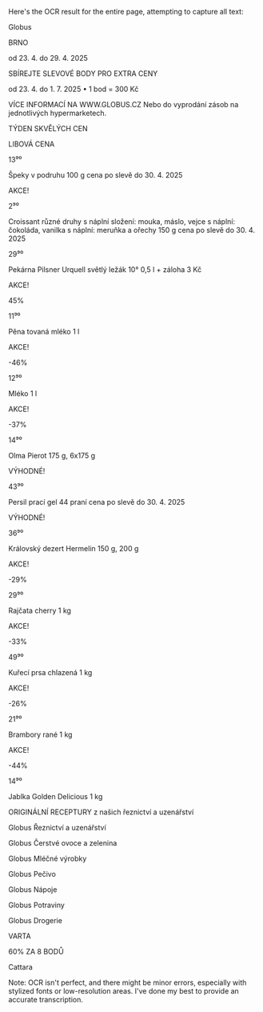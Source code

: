 Here's the OCR result for the entire page, attempting to capture all text:

Globus

BRNO

od 23. 4. do 29. 4. 2025

SBÍREJTE SLEVOVÉ BODY PRO EXTRA CENY

od 23. 4. do 1. 7. 2025 • 1 bod = 300 Kč

VÍCE INFORMACÍ NA WWW.GLOBUS.CZ Nebo do vyprodání zásob na jednotlivých hypermarketech.

TÝDEN SKVĚLÝCH CEN

LIBOVÁ CENA

13⁹⁰

Špeky v podruhu 100 g cena po slevě do 30. 4. 2025

AKCE!

2⁹⁰

Croissant různé druhy s náplní složení: mouka, máslo, vejce s náplní: čokoláda, vanilka s náplní: meruňka a ořechy 150 g cena po slevě do 30. 4. 2025

29⁹⁰

Pekárna Pilsner Urquell světlý ležák 10° 0,5 l + záloha 3 Kč

AKCE!

45%

11⁹⁰

Pěna tovaná mléko 1 l

AKCE!

-46%

12⁹⁰

Mléko 1 l

AKCE!

-37%

14⁹⁰

Olma Pierot 175 g, 6x175 g

VÝHODNÉ!

43⁹⁰

Persil prací gel 44 praní cena po slevě do 30. 4. 2025

VÝHODNÉ!

36⁹⁰

Královský dezert Hermelin 150 g, 200 g

AKCE!

-29%

29⁹⁰

Rajčata cherry 1 kg

AKCE!

-33%

49⁹⁰

Kuřecí prsa chlazená 1 kg

AKCE!

-26%

21⁹⁰

Brambory rané 1 kg

AKCE!

-44%

14⁹⁰

Jablka Golden Delicious 1 kg

ORIGINÁLNÍ RECEPTURY z našich řeznictví a uzenářství

Globus Řeznictví a uzenářství

Globus Čerstvé ovoce a zelenina

Globus Mléčné výrobky

Globus Pečivo

Globus Nápoje

Globus Potraviny

Globus Drogerie

VARTA

60% ZA 8 BODŮ

Cattara

Note:   OCR isn't perfect, and there might be minor errors, especially with stylized fonts or low-resolution areas. I've done my best to provide an accurate transcription.

